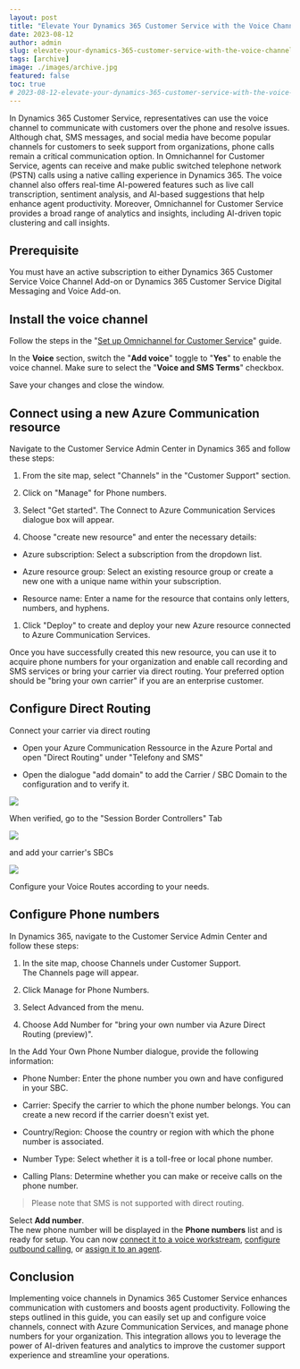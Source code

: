 ```yaml
---
layout: post
title: "Elevate Your Dynamics 365 Customer Service with the Voice Channel: A Simple Guide"
date: 2023-08-12
author: admin
slug: elevate-your-dynamics-365-customer-service-with-the-voice-channel-a-simple-guide
tags: [archive]
image: ./images/archive.jpg
featured: false
toc: true
# 2023-08-12-elevate-your-dynamics-365-customer-service-with-the-voice-channel-a-simple-guide
---
```


In Dynamics 365 Customer Service, representatives can use the voice channel to communicate with customers over the phone and resolve issues. Although chat, SMS messages, and social media have become popular channels for customers to seek support from organizations, phone calls remain a critical communication option. In Omnichannel for Customer Service, agents can receive and make public switched telephone network (PSTN) calls using a native calling experience in Dynamics 365. The voice channel also offers real-time AI-powered features such as live call transcription, sentiment analysis, and AI-based suggestions that help enhance agent productivity. Moreover, Omnichannel for Customer Service provides a broad range of analytics and insights, including AI-driven topic clustering and call insights.

## **Prerequisite**

You must have an active subscription to either Dynamics 365 Customer Service Voice Channel Add-on or Dynamics 365 Customer Service Digital Messaging and Voice Add-on.

## Install the voice channel

Follow the steps in the "[Set up Omnichannel for Customer Service](https://learn.microsoft.com/en-us/dynamics365/customer-service/omnichannel-provision-license#set-up-omnichannel)" guide.

In the **Voice** section, switch the "**Add voice**" toggle to "**Yes**" to enable the voice channel. Make sure to select the "**Voice and SMS Terms**" checkbox.

Save your changes and close the window.

## Connect using a new Azure Communication resource

Navigate to the Customer Service Admin Center in Dynamics 365 and follow these steps:

1. From the site map, select "Channels" in the "Customer Support" section.
    
2. Click on "Manage" for Phone numbers.
    
3. Select "Get started". The Connect to Azure Communication Services dialogue box will appear.
    
4. Choose "create new resource" and enter the necessary details:
    

* Azure subscription: Select a subscription from the dropdown list.
    
* Azure resource group: Select an existing resource group or create a new one with a unique name within your subscription.
    
* Resource name: Enter a name for the resource that contains only letters, numbers, and hyphens.
    

1. Click "Deploy" to create and deploy your new Azure resource connected to Azure Communication Services.
    

Once you have successfully created this new resource, you can use it to acquire phone numbers for your organization and enable call recording and SMS services or bring your carrier via direct routing. Your preferred option should be "bring your own carrier" if you are an enterprise customer.

## Configure Direct Routing

Connect your carrier via direct routing

* Open your Azure Communication Ressource in the Azure Portal and open "Direct Routing" under "Telefony and SMS"
    
* Open the dialogue "add domain" to add the Carrier / SBC Domain to the configuration and to verify it.
    

![]({{site.baseurl}}/images/cll7si5s4000m0aiiasahdhnq.md/523046d8-6ad1-41a8-9dcd-fbee2301b8f8.png)

When verified, go to the "Session Border Controllers" Tab

![]({{site.baseurl}}/images/cll7si5s4000m0aiiasahdhnq.md/72317cb2-ebda-4441-8f0e-32a3dc10e58a.png)

and add your carrier's SBCs

![]({{site.baseurl}}/images/cll7si5s4000m0aiiasahdhnq.md/b57b8e77-6a3f-46b2-97db-d86606d4b8a6.png)

Configure your Voice Routes according to your needs.

## Configure Phone numbers

In Dynamics 365, navigate to the Customer Service Admin Center and follow these steps:

1. In the site map, choose Channels under Customer Support.  
    The Channels page will appear.
    
2. Click Manage for Phone Numbers.
    
3. Select Advanced from the menu.
    
4. Choose Add Number for "bring your own number via Azure Direct Routing (preview)".
    

In the Add Your Own Phone Number dialogue, provide the following information:

* Phone Number: Enter the phone number you own and have configured in your SBC.
    
* Carrier: Specify the carrier to which the phone number belongs. You can create a new record if the carrier doesn't exist yet.
    
* Country/Region: Choose the country or region with which the phone number is associated.
    
* Number Type: Select whether it is a toll-free or local phone number.
    
* Calling Plans: Determine whether you can make or receive calls on the phone number.
    

> Please note that SMS is not supported with direct routing.

Select **Add number**.  
The new phone number will be displayed in the **Phone numbers** list and is ready for setup. You can now [connect it to a voice workstream](https://learn.microsoft.com/en-us/dynamics365/customer-service/voice-channel-inbound-calling), [configure outbound calling](https://learn.microsoft.com/en-us/dynamics365/customer-service/voice-channel-outbound-calling#configure-phone-numbers-for-outbound-calling), or [assign it to an agent](https://learn.microsoft.com/en-us/dynamics365/customer-service/voice-channel-outbound-calling#assign-personal-phone-numbers-to-agents).

## Conclusion

Implementing voice channels in Dynamics 365 Customer Service enhances communication with customers and boosts agent productivity. Following the steps outlined in this guide, you can easily set up and configure voice channels, connect with Azure Communication Services, and manage phone numbers for your organization. This integration allows you to leverage the power of AI-driven features and analytics to improve the customer support experience and streamline your operations.